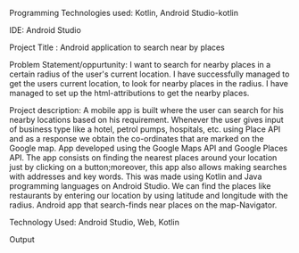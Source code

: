 Programming Technologies used: Kotlin, Android Studio-kotlin

IDE: Android Studio

Project Title : Android application to search near by places

Problem Statement/oppurtunity: I want to search for nearby places in a certain radius of the user's current location. I have successfully managed to get the users current location, to look for nearby places in the radius. I have managed to set up the html-attributions to get the nearby places.

Project description: A mobile app is built where the user can search for his nearby locations based on his requirement. Whenever the user gives input of business type like a hotel, petrol pumps, hospitals, etc. using Place API and as a response we obtain the co-ordinates that are marked on the Google map. App developed using the Google Maps API and Google Places API. The app consists on finding the nearest places around your location just by clicking on a button;moreover, this app also allows making searches with addresses and key words. This was made using Kotlin and Java programming languages on Android Studio. We can find the places like restaurants by entering our location by using latitude and longitude with the radius. Android app that search-finds near places on the map-Navigator.

Technology Used: Android Studio, Web, Kotlin

Output
